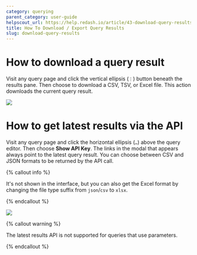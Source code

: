 ```yaml
---
category: querying
parent_category: user-guide
helpscout_url: https://help.redash.io/article/43-download-query-results
title: How To Download / Export Query Results
slug: download-query-results
---
```


# How to download a query result

Visit any query page and click the vertical ellipsis (`⋮`) button beneath the results pane. Then choose to download a CSV, TSV, or Excel file. This action downloads the current query result.

<img src="/assets/images/docs/gitbook/download-dataset.png">

# How to get latest results via the API

Visit any query page and click the horizontal ellipsis (`…`) above the query editor. Then choose **Show API Key**. The links in the modal that appears always point to the latest query result. You can choose between CSV and JSON formats to be returned by the API call.

{% callout info %}

It's not shown in the interface, but you can also get the Excel format by changing the file type suffix from `json`/`csv` to `xlsx`.

{% endcallout %}

<img src="/assets/images/docs/gitbook/show-api-key.png">

{% callout warning %}

The latest results API is not supported for queries that use parameters.

{% endcallout %}


